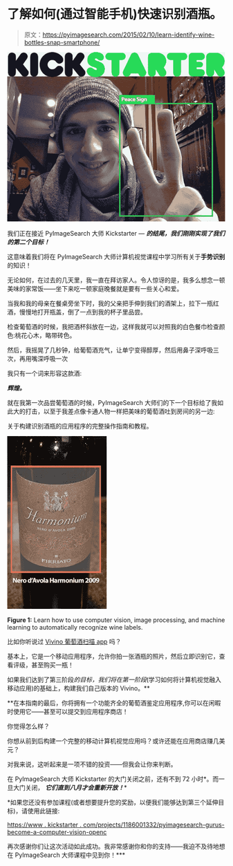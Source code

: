 # 了解如何(通过智能手机)快速识别酒瓶。

> 原文：<https://pyimagesearch.com/2015/02/10/learn-identify-wine-bottles-snap-smartphone/>

[![hand_gesture_recognition_2_kickstarter](img/290a15ae9f6530229ced85b1f83d605d.png)](https://www.kickstarter.com/projects/1186001332/pyimagesearch-gurus-become-a-computer-vision-openc)

我们正在接近 PyImageSearch 大师 Kickstarter — ***的结尾，我们刚刚实现了我们的第二个目标！***

这意味着我们将在 PyImageSearch 大师计算机视觉课程中学习所有关于**手势识别**的知识！

无论如何，在过去的几天里，我一直在拜访家人。令人惊讶的是，我多么想念一顿美味的家常饭——坐下来吃一顿家庭晚餐就是要有一些关心和爱。

当我和我的母亲在餐桌旁坐下时，我的父亲把手伸到我们的酒架上，拉下一瓶红酒，慢慢地打开瓶盖，倒了一点到我的杯子里品尝。

检查葡萄酒的时候，我把酒杯斜放在一边，这样我就可以对照我的白色餐巾检查颜色:桃花心木，略带砖色。

然后，我摇晃了几秒钟，给葡萄酒充气，让单宁变得醇厚，然后用鼻子深呼吸三次，再用嘴深呼吸一次

我只有一个词来形容这款酒:

***辉煌。***

就在我第一次品尝葡萄酒的时候，PyImageSearch 大师们的下一个目标给了我如此大的打击，以至于我差点像卡通人物一样把美味的葡萄酒吐到房间的另一边:

关于构建识别酒瓶的应用程序的完整操作指南和教程。

[![wine_recognition](img/acf22264a1f1587bd11ef30dd6bd1f07.png)](https://www.kickstarter.com/projects/1186001332/pyimagesearch-gurus-become-a-computer-vision-openc)

**Figure 1:** Learn how to use computer vision, image processing, and machine learning to automatically recognize wine labels.

比如你听说过 [Vivino 葡萄酒扫描 app](http://www.vivino.com/) 吗？

基本上，它是一个移动应用程序，允许你拍一张酒瓶的照片，然后立即识别它，查看评级，甚至购买一瓶！

如果我们达到了第三阶段*的目标，我们将在第一阶段*(学习如何将计算机视觉融入移动应用)的基础上，构建我们自己版本的 Vivino。**

 **在本指南的最后，你将拥有一个功能齐全的葡萄酒鉴定应用程序,你可以在闲暇时使用它——甚至可以提交到应用程序商店！

你觉得怎么样？

你想从前到后构建一个完整的移动计算机视觉应用吗？或许还能在应用商店赚几美元？

对我来说，这听起来是一项不错的投资——但我会让你来判断。

在 PyImageSearch 大师 Kickstarter 的大门关闭之前，还有不到 72 小时*。而一旦大门关闭， ***它们直到八月才会重新开放！****

 *如果您还没有参加课程(或者想要提升您的奖励，以便我们能够达到第三个延伸目标)，请使用此链接:

[https://www . kickstarter . com/projects/1186001332/pyimagesearch-gurus-become-a-computer-vision-openc](https://www.kickstarter.com/projects/1186001332/pyimagesearch-gurus-become-a-computer-vision-openc)

再次感谢你们让这次活动如此成功。我非常感谢你和你的支持——我迫不及待地想在 PyImageSearch 大师课程中见到你！***
